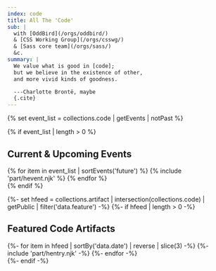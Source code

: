 ```yaml
---
index: code
title: All The 'Code'
sub: |
  with [OddBird](/orgs/oddbird/)
  & [CSS Working Group](/orgs/csswg/)
  & [Sass core team](/orgs/sass/)
  &c.
summary: |
  We value what is good in [code];
  but we believe in the existence of other,
  and more vivid kinds of goodness.

  ---Charlotte Brontë, maybe
  {.cite}
---
```


{% set event_list = collections.code | getEvents | notPast %}

{% if event_list | length > 0 %}
  <section class="events">
    <h2>Current & Upcoming Events</h2>
    {% for item in event_list | sortEvents('future') %}
      {% include 'part/hevent.njk' %}
    {% endfor %}
  </section>
{% endif %}

{%- set hfeed = collections.artifact | intersection(collections.code) | getPublic | filter('data.feature') -%}
{%- if hfeed | length > 0 -%}
<section class="h-feed">
  <h2 class="p-name">Featured Code Artifacts</h2>
  {%- for item in hfeed | sortBy('data.date') | reverse | slice(3) -%}
    {%- include 'part/hentry.njk' -%}
  {%- endfor -%}
</section>
{%- endif -%}
